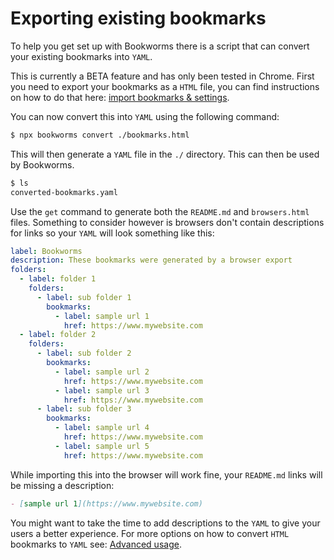 # Exporting existing bookmarks

To help you get set up with Bookworms there is a script that can convert your existing bookmarks into `YAML`.

This is currently a BETA feature and has only been tested in Chrome. First you need to export your bookmarks as a `HTML` file, you can find instructions on how to do that here: [import bookmarks & settings](https://support.google.com/chrome/answer/96816?hl=en-GB).

You can now convert this into `YAML` using the following command:

```BASH
$ npx bookworms convert ./bookmarks.html
```

This will then generate a `YAML` file in the `./` directory. This can then be used by Bookworms.

```BASH
$ ls
converted-bookmarks.yaml
```

Use the `get` command to generate both the `README.md` and `browsers.html` files. Something to consider however is browsers don't contain descriptions for links so your `YAML` will look something like this:

```YAML
label: Bookworms
description: These bookmarks were generated by a browser export
folders:
  - label: folder 1
    folders:
      - label: sub folder 1
        bookmarks:
          - label: sample url 1
            href: https://www.mywebsite.com
  - label: folder 2
    folders:
      - label: sub folder 2
        bookmarks:
          - label: sample url 2
            href: https://www.mywebsite.com
          - label: sample url 3
            href: https://www.mywebsite.com
      - label: sub folder 3
        bookmarks:
          - label: sample url 4
            href: https://www.mywebsite.com
          - label: sample url 5
            href: https://www.mywebsite.com
```

While importing this into the browser will work fine, your `README.md` links will be missing a description:

```markdown
- [sample url 1](https://www.mywebsite.com)
```

You might want to take the time to add descriptions to the `YAML` to give your users a better experience. For more options on how to convert `HTML` bookmarks to `YAML` see: [Advanced usage](./ADVANCED-USAGE.md).
